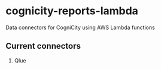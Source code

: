 cognicity-reports-lambda
========================
Data connectors for CogniCity using AWS Lambda functions

## Current connectors
1. Qlue
